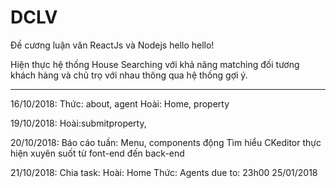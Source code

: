 # DCLV
Đề cương luận văn ReactJs và Nodejs
hello hello!

Hiện thực hệ thống House Searching với khả năng matching đối tương khách hàng và chủ trọ với nhau thông qua hệ thống gợi ý.




----------------------------------------------------------------------------------------

16/10/2018:
  Thức: about, agent
  Hoài: Home, property

19/10/2018:
  Hoài:submitproperty,

20/10/2018:
  Báo cáo tuần:
    Menu, components  động
    Tìm hiểu CKeditor
    thực hiện xuyên suốt từ font-end đến back-end

21/10/2018:
  Chia task:
    Hoài: Home
    Thức: Agents
    due to: 23h00 25/01/2018


